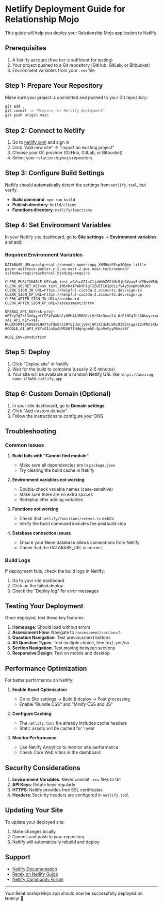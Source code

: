 # Netlify Deployment Guide for Relationship Mojo

This guide will help you deploy your Relationship Mojo application to Netlify.

## Prerequisites

1. A Netlify account (free tier is sufficient for testing)
2. Your project pushed to a Git repository (GitHub, GitLab, or Bitbucket)
3. Environment variables from your `.env` file

## Step 1: Prepare Your Repository

Make sure your project is committed and pushed to your Git repository:

```bash
git add .
git commit -m "Prepare for Netlify deployment"
git push origin main
```

## Step 2: Connect to Netlify

1. Go to [netlify.com](https://netlify.com) and sign in
2. Click "Add new site" → "Import an existing project"
3. Choose your Git provider (GitHub, GitLab, or Bitbucket)
4. Select your `relationshipmojo` repository

## Step 3: Configure Build Settings

Netlify should automatically detect the settings from `netlify.toml`, but verify:

- **Build command**: `npm run build`
- **Publish directory**: `build/client`
- **Functions directory**: `netlify/functions`

## Step 4: Set Environment Variables

In your Netlify site dashboard, go to **Site settings** → **Environment variables** and add:

### Required Environment Variables

```
DATABASE_URL=postgresql://neondb_owner:npg_XWM8qkREcp3O@ep-little-paper-aeifvyce-pooler.c-2.us-east-2.aws.neon.tech/neondb?sslmode=require&channel_binding=require

CLERK_PUBLISHABLE_KEY=pk_test_aGVscGZ1bC1jaWNhZGEtMi5jbGVyay5hY2NvdW50cy5kZXYk
CLERK_SECRET_KEY=sk_test_jN5xhXIPakVPigT2ZUETiUIpDLLfy4y5snpWp6R1O9
CLERK_SIGN_IN_URL=https://helpful-cicada-2.accounts.dev/sign-in
CLERK_SIGN_UP_URL=https://helpful-cicada-2.accounts.dev/sign-up
CLERK_AFTER_SIGN_IN_URL=/dashboard
CLERK_AFTER_SIGN_UP_URL=/assessment/intro

OPENAI_API_KEY=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
XAI_API_KEY=xai-HUqKF5M4tyXAGd81HATtoTQo0k12HYqjUatjy0KjGPzX2dcKLWAzOI92mcgql12vPNCSXLowiB9F4MiQ
GOOGLE_AI_API_KEY=AIzaSyAUMSG67lNdqrgnmhX-SpaRvFpyR6mcz8Y

NODE_ENV=production
```

## Step 5: Deploy

1. Click "Deploy site" in Netlify
2. Wait for the build to complete (usually 2-5 minutes)
3. Your site will be available at a random Netlify URL like `https://amazing-name-123456.netlify.app`

## Step 6: Custom Domain (Optional)

1. In your site dashboard, go to **Domain settings**
2. Click "Add custom domain"
3. Follow the instructions to configure your DNS

## Troubleshooting

### Common Issues

1. **Build fails with "Cannot find module"**
   - Make sure all dependencies are in `package.json`
   - Try clearing the build cache in Netlify

2. **Environment variables not working**
   - Double-check variable names (case-sensitive)
   - Make sure there are no extra spaces
   - Redeploy after adding variables

3. **Functions not working**
   - Check that `netlify/functions/server.ts` exists
   - Verify the build command includes the postbuild step

4. **Database connection issues**
   - Ensure your Neon database allows connections from Netlify
   - Check that the DATABASE_URL is correct

### Build Logs

If deployment fails, check the build logs in Netlify:
1. Go to your site dashboard
2. Click on the failed deploy
3. Check the "Deploy log" for error messages

## Testing Your Deployment

Once deployed, test these key features:

1. **Homepage**: Should load without errors
2. **Assessment Flow**: Navigate to `/assessment/section/1`
3. **Question Navigation**: Test previous/next buttons
4. **All Question Types**: Test multiple choice, free text, yes/no
5. **Section Navigation**: Test moving between sections
6. **Responsive Design**: Test on mobile and desktop

## Performance Optimization

For better performance on Netlify:

1. **Enable Asset Optimization**
   - Go to Site settings → Build & deploy → Post processing
   - Enable "Bundle CSS" and "Minify CSS and JS"

2. **Configure Caching**
   - The `netlify.toml` file already includes cache headers
   - Static assets will be cached for 1 year

3. **Monitor Performance**
   - Use Netlify Analytics to monitor site performance
   - Check Core Web Vitals in the dashboard

## Security Considerations

1. **Environment Variables**: Never commit `.env` files to Git
2. **API Keys**: Rotate keys regularly
3. **HTTPS**: Netlify provides free SSL certificates
4. **Headers**: Security headers are configured in `netlify.toml`

## Updating Your Site

To update your deployed site:

1. Make changes locally
2. Commit and push to your repository
3. Netlify will automatically rebuild and deploy

## Support

- [Netlify Documentation](https://docs.netlify.com/)
- [Remix on Netlify Guide](https://docs.netlify.com/integrations/frameworks/remix/)
- [Netlify Community Forum](https://community.netlify.com/)

---

Your Relationship Mojo app should now be successfully deployed on Netlify! 🎉

